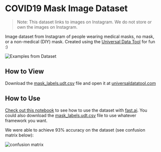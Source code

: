 # COVID19 Mask Image Dataset

> Note: This dataset links to images on Instagram. We do not store or own the images on Instagram.

Image dataset from Instagram of people wearing medical masks, no mask, or a non-medical (DIY) mask. Created using the [Universal Data Tool](https://github.com/UniversalDataTool/universal-data-tool) for fun :)

![Examples from Dataset](https://user-images.githubusercontent.com/1910070/78955958-da161580-7aae-11ea-9eb0-4d8bd9070a3e.png)

## How to View

Download the [mask_labels.udt.csv](https://github.com/UniversalDataTool/coronavirus-mask-image-dataset/blob/master/mask_labels.udt.csv) file and open it at [universaldatatool.com](https://universaldatatool.com)

## How to Use

[Check out this notebook](https://github.com/UniversalDataTool/coronavirus-mask-image-dataset/blob/master/FastAI%20Classification%20Model.ipynb) to see how to use the dataset with [fast.ai](https://fast.ai). You could also download the [mask_labels.udt.csv](https://github.com/UniversalDataTool/coronavirus-mask-image-dataset/blob/master/mask_labels.udt.csv) file to use whatever framework you want.

We were able to achieve 93% accuracy on the dataset (see confusion matrix below):

![confusion matrix](https://user-images.githubusercontent.com/1910070/78955623-c8803e00-7aad-11ea-898e-d167a7e42ed0.png)

